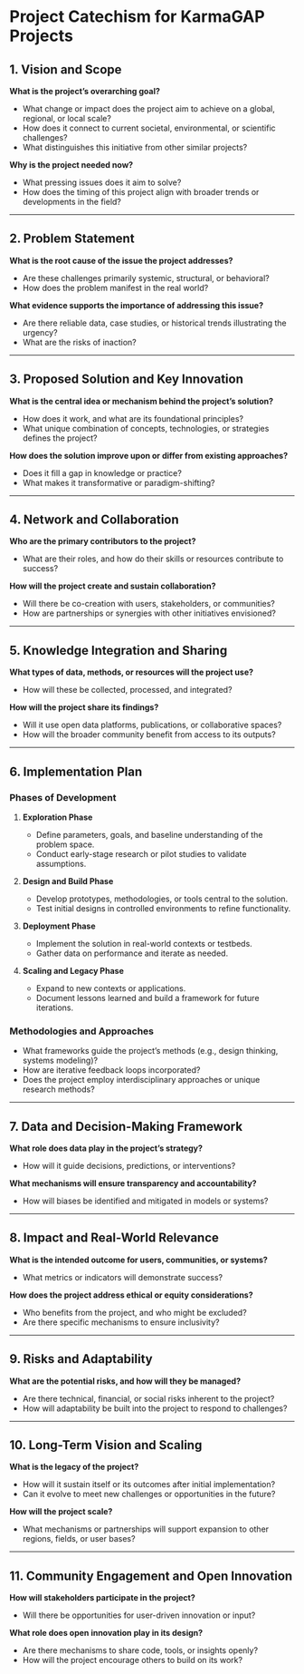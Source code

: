 # Project Catechism for KarmaGAP Projects

## 1. Vision and Scope  
**What is the project’s overarching goal?**  
- What change or impact does the project aim to achieve on a global, regional, or local scale?  
- How does it connect to current societal, environmental, or scientific challenges?  
- What distinguishes this initiative from other similar projects?  

**Why is the project needed now?**  
- What pressing issues does it aim to solve?  
- How does the timing of this project align with broader trends or developments in the field?  

---

## 2. Problem Statement  
**What is the root cause of the issue the project addresses?**  
- Are these challenges primarily systemic, structural, or behavioral?  
- How does the problem manifest in the real world?  

**What evidence supports the importance of addressing this issue?**  
- Are there reliable data, case studies, or historical trends illustrating the urgency?  
- What are the risks of inaction?  

---

## 3. Proposed Solution and Key Innovation  
**What is the central idea or mechanism behind the project’s solution?**  
- How does it work, and what are its foundational principles?  
- What unique combination of concepts, technologies, or strategies defines the project?  

**How does the solution improve upon or differ from existing approaches?**  
- Does it fill a gap in knowledge or practice?  
- What makes it transformative or paradigm-shifting?  

---

## 4. Network and Collaboration  
**Who are the primary contributors to the project?**  
- What are their roles, and how do their skills or resources contribute to success?  

**How will the project create and sustain collaboration?**  
- Will there be co-creation with users, stakeholders, or communities?  
- How are partnerships or synergies with other initiatives envisioned?  

---

## 5. Knowledge Integration and Sharing  
**What types of data, methods, or resources will the project use?**  
- How will these be collected, processed, and integrated?  

**How will the project share its findings?**  
- Will it use open data platforms, publications, or collaborative spaces?  
- How will the broader community benefit from access to its outputs?  

---

## 6. Implementation Plan  

### Phases of Development  
1. **Exploration Phase**  
   - Define parameters, goals, and baseline understanding of the problem space.  
   - Conduct early-stage research or pilot studies to validate assumptions.  

2. **Design and Build Phase**  
   - Develop prototypes, methodologies, or tools central to the solution.  
   - Test initial designs in controlled environments to refine functionality.  

3. **Deployment Phase**  
   - Implement the solution in real-world contexts or testbeds.  
   - Gather data on performance and iterate as needed.  

4. **Scaling and Legacy Phase**  
   - Expand to new contexts or applications.  
   - Document lessons learned and build a framework for future iterations.  

### Methodologies and Approaches  
- What frameworks guide the project’s methods (e.g., design thinking, systems modeling)?  
- How are iterative feedback loops incorporated?  
- Does the project employ interdisciplinary approaches or unique research methods?  

---

## 7. Data and Decision-Making Framework  
**What role does data play in the project’s strategy?**  
- How will it guide decisions, predictions, or interventions?  

**What mechanisms will ensure transparency and accountability?**  
- How will biases be identified and mitigated in models or systems?  

---

## 8. Impact and Real-World Relevance  
**What is the intended outcome for users, communities, or systems?**  
- What metrics or indicators will demonstrate success?  

**How does the project address ethical or equity considerations?**  
- Who benefits from the project, and who might be excluded?  
- Are there specific mechanisms to ensure inclusivity?  

---

## 9. Risks and Adaptability  
**What are the potential risks, and how will they be managed?**  
- Are there technical, financial, or social risks inherent to the project?  
- How will adaptability be built into the project to respond to challenges?  

---

## 10. Long-Term Vision and Scaling  
**What is the legacy of the project?**  
- How will it sustain itself or its outcomes after initial implementation?  
- Can it evolve to meet new challenges or opportunities in the future?  

**How will the project scale?**  
- What mechanisms or partnerships will support expansion to other regions, fields, or user bases?  

---

## 11. Community Engagement and Open Innovation  
**How will stakeholders participate in the project?**  
- Will there be opportunities for user-driven innovation or input?  

**What role does open innovation play in its design?**  
- Are there mechanisms to share code, tools, or insights openly?  
- How will the project encourage others to build on its work?  

